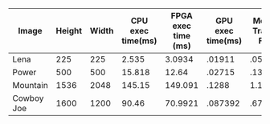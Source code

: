 |Image|Height|Width|CPU exec time(ms)| FPGA exec time (ms)| GPU exec time(ms)| Memory Transfer FPGA | Memory Transfer GPU (ms)| SpeedUp FPGA | SpeedUp GPU| FPGA Throughput (MB/s) | GPU Throughput (GB/s)|
|-----|------|-----|-----------------|--------------------|-----------------|----------------|--------------|------------------------|----------------------|----|----|
|Lena|225|225| 2.535|  3.0934 |  .01911| .0566875|  .05996| .8195|  132.62| 635.21| 1.675|
|Power| 500 | 500 | 15.818 | 12.64| .02715| .13178| .15376| 1.2514| 582.70| 1268.371| 3.2412|
|Mountain| 1536 | 2048 | 145.15| 149.091 | .1288| 1.143| .6449| .9736| 1126.941| 2265.37| 9.745|
|Cowboy Joe| 1600 | 1200 | 90.46 | 70.9921| .087392| .674 | .501312| 1.274| 1035.11| 2024.335| 8.7935|
